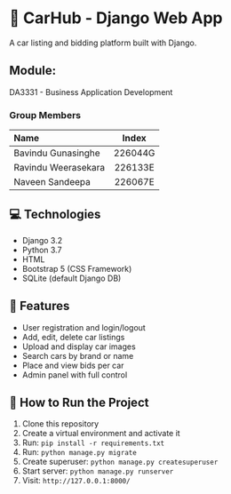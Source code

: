 # 🚗 CarHub - Django Web App

A car listing and bidding platform built with Django.

## Module: 
DA3331 - Business Application Development 

### Group Members
|Name|Index|
|:---|:----:|
|Bavindu Gunasinghe| 226044G |
|Ravindu Weerasekara | 226133E |
|Naveen Sandeepa | 226067E|

## 💻 Technologies
- Django 3.2
- Python 3.7
- HTML
- Bootstrap 5 (CSS Framework)
- SQLite (default Django DB)

## 🔧 Features
- User registration and login/logout
- Add, edit, delete car listings
- Upload and display car images
- Search cars by brand or name
- Place and view bids per car
- Admin panel with full control



## 🚀 How to Run the Project
1. Clone this repository
2. Create a virtual environment and activate it
3. Run: `pip install -r requirements.txt` 
4. Run: `python manage.py migrate`
5. Create superuser: `python manage.py createsuperuser`
6. Start server: `python manage.py runserver`
7. Visit: `http://127.0.0.1:8000/`

